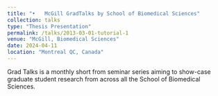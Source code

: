 ```yaml
---
title: "•	McGill GradTalks by School of Biomedical Sciences"
collection: talks
type: "Thesis Presentation"
permalink: /talks/2013-03-01-tutorial-1
venue: "McGill, Biomedical Sciences"
date: 2024-04-11
location: "Montreal QC, Canada"
---
```

Grad Talks is a monthly short from seminar series aiming to show-case graduate student research from across all the School of Biomedical Sciences.
